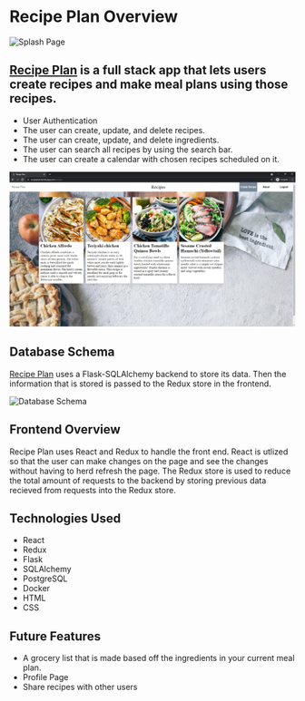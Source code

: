 # Recipe Plan Overview
![Splash Page](https://user-images.githubusercontent.com/61438554/195963041-b124768c-2ec4-41ae-b40e-fc718530e5fc.png)
## [Recipe Plan](https://recipeplan.herokuapp.com/) is a full stack app that lets users create recipes and make meal plans using those recipes.
  * User Authentication
  * The user can create, update, and delete recipes.
  * The user can create, update, and delete ingredients.
  * The user can search all recipes by using the search bar.
  * The user can create a calendar with chosen recipes scheduled on it.


![Home Page](recipe-plan-home.PNG)

## Database Schema
[Recipe Plan](https://recipeplan.herokuapp.com/) uses a Flask-SQLAlchemy backend to store its data. Then the information that is stored is passed to the Redux store in the frontend.

![Database Schema](https://user-images.githubusercontent.com/78223925/123858225-defbfa80-d8e8-11eb-95fd-90b6ae6198a6.png)

## Frontend Overview
Recipe Plan uses React and Redux to handle the front end. React is utlized so that the user can make changes on the page and see the changes without having to herd refresh the page. The Redux store is used to reduce the total amount of requests to the backend by storing previous data recieved from requests into the Redux store.

## Technologies Used
* React
* Redux
* Flask
* SQLAlchemy
* PostgreSQL
* Docker
* HTML
* CSS

## Future Features
* A grocery list that is made based off the ingredients in your current meal plan.
* Profile Page
* Share recipes with other users
